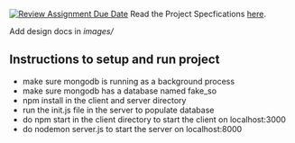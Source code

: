 [![Review Assignment Due Date](https://classroom.github.com/assets/deadline-readme-button-24ddc0f5d75046c5622901739e7c5dd533143b0c8e959d652212380cedb1ea36.svg)](https://classroom.github.com/a/gEJeiete)
Read the Project Specfications [here](https://docs.google.com/document/d/1zZjNk9cbNLz0mp_-YtyZxhMzUph97fVgCkSE4u2k5EA/edit?usp=sharing).

Add design docs in _images/_

## Instructions to setup and run project

- make sure mongodb is running as a background process
- make sure mongodb has a database named fake_so
- npm install in the client and server directory
- run the init.js file in the server to populate database
- do npm start in the client directory to start the client on localhost:3000
- do nodemon server.js to start the server on localhost:8000


